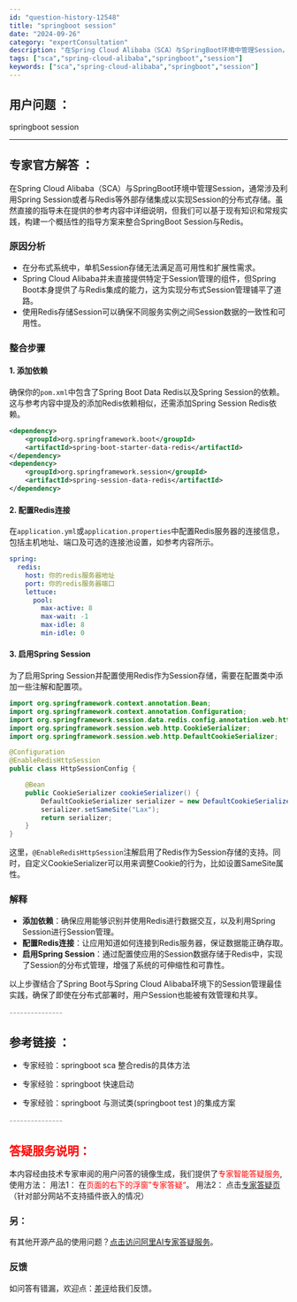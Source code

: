 ```yaml
---
id: "question-history-12548"
title: "springboot session"
date: "2024-09-26"
category: "expertConsultation"
description: "在Spring Cloud Alibaba（SCA）与SpringBoot环境中管理Session，通常涉及利用Spring Session或者与Redis等外部存储集成以实现Session的分布式存储。虽然直接的指导未在提供的参考内容中详细说明，但我们可以基于现有知识和常规实践，构建一个概括性的指"
tags: ["sca","spring-cloud-alibaba","springboot","session"]
keywords: ["sca","spring-cloud-alibaba","springboot","session"]
---
```


## 用户问题 ： 
 springboot session  

---------------
## 专家官方解答 ：

在Spring Cloud Alibaba（SCA）与SpringBoot环境中管理Session，通常涉及利用Spring Session或者与Redis等外部存储集成以实现Session的分布式存储。虽然直接的指导未在提供的参考内容中详细说明，但我们可以基于现有知识和常规实践，构建一个概括性的指导方案来整合SpringBoot Session与Redis。

### 原因分析
- 在分布式系统中，单机Session存储无法满足高可用性和扩展性需求。
- Spring Cloud Alibaba并未直接提供特定于Session管理的组件，但Spring Boot本身提供了与Redis集成的能力，这为实现分布式Session管理铺平了道路。
- 使用Redis存储Session可以确保不同服务实例之间Session数据的一致性和可用性。

### 整合步骤
#### 1. 添加依赖
确保你的`pom.xml`中包含了Spring Boot Data Redis以及Spring Session的依赖。这与参考内容中提及的添加Redis依赖相似，还需添加Spring Session Redis依赖。
```xml
<dependency>
    <groupId>org.springframework.boot</groupId>
    <artifactId>spring-boot-starter-data-redis</artifactId>
</dependency>
<dependency>
    <groupId>org.springframework.session</groupId>
    <artifactId>spring-session-data-redis</artifactId>
</dependency>
```

#### 2. 配置Redis连接
在`application.yml`或`application.properties`中配置Redis服务器的连接信息，包括主机地址、端口及可选的连接池设置，如参考内容所示。

```yaml
spring:
  redis:
    host: 你的redis服务器地址
    port: 你的redis服务器端口
    lettuce:
      pool:
        max-active: 8
        max-wait: -1
        max-idle: 8
        min-idle: 0
```

#### 3. 启用Spring Session
为了启用Spring Session并配置使用Redis作为Session存储，需要在配置类中添加一些注解和配置项。

```java
import org.springframework.context.annotation.Bean;
import org.springframework.context.annotation.Configuration;
import org.springframework.session.data.redis.config.annotation.web.http.EnableRedisHttpSession;
import org.springframework.session.web.http.CookieSerializer;
import org.springframework.session.web.http.DefaultCookieSerializer;

@Configuration
@EnableRedisHttpSession
public class HttpSessionConfig {

    @Bean
    public CookieSerializer cookieSerializer() {
        DefaultCookieSerializer serializer = new DefaultCookieSerializer();
        serializer.setSameSite("Lax");
        return serializer;
    }
}
```
这里，`@EnableRedisHttpSession`注解启用了Redis作为Session存储的支持。同时，自定义CookieSerializer可以用来调整Cookie的行为，比如设置SameSite属性。

### 解释
- **添加依赖**：确保应用能够识别并使用Redis进行数据交互，以及利用Spring Session进行Session管理。
- **配置Redis连接**：让应用知道如何连接到Redis服务器，保证数据能正确存取。
- **启用Spring Session**：通过配置使应用的Session数据存储于Redis中，实现了Session的分布式管理，增强了系统的可伸缩性和可靠性。

以上步骤结合了Spring Boot与Spring Cloud Alibaba环境下的Session管理最佳实践，确保了即使在分布式部署时，用户Session也能被有效管理和共享。


<font color="#949494">---------------</font> 


## 参考链接 ：

* 专家经验：springboot sca 整合redis的具体方法 
 
 * 专家经验：springboot 快速启动 
 
 * 专家经验：springboot 与测试类(springboot test )的集成方案 


 <font color="#949494">---------------</font> 
 


## <font color="#FF0000">答疑服务说明：</font> 

本内容经由技术专家审阅的用户问答的镜像生成，我们提供了<font color="#FF0000">专家智能答疑服务</font>,使用方法：
用法1： 在<font color="#FF0000">页面的右下的浮窗”专家答疑“</font>。
用法2： 点击[专家答疑页](https://answer.opensource.alibaba.com/docs/intro)（针对部分网站不支持插件嵌入的情况）
### 另：


有其他开源产品的使用问题？[点击访问阿里AI专家答疑服务](https://answer.opensource.alibaba.com/docs/intro)。
### 反馈
如问答有错漏，欢迎点：[差评](https://ai.nacos.io/user/feedbackByEnhancerGradePOJOID?enhancerGradePOJOId=12641)给我们反馈。
